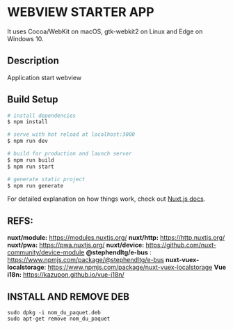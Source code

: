 # WEBVIEW STARTER APP

It uses Cocoa/WebKit on macOS, gtk-webkit2 on Linux and Edge on Windows 10.

## Description

Application start webview

## Build Setup

```bash
# install dependencies
$ npm install

# serve with hot reload at localhost:3000
$ npm run dev

# build for production and launch server
$ npm run build
$ npm run start

# generate static project
$ npm run generate
```

For detailed explanation on how things work, check out [Nuxt.js docs](https://nuxtjs.org).

## REFS:

__nuxt/module:__ https://modules.nuxtjs.org/
__nuxt/http:__ https://http.nuxtjs.org/
__nuxt/pwa:__ https://pwa.nuxtjs.org/
__nuxt/device:__ https://github.com/nuxt-community/device-module
__@stephendltg/e-bus__ : https://www.npmjs.com/package/@stephendltg/e-bus
__nuxt-vuex-localstorage__: https://www.npmjs.com/package/nuxt-vuex-localstorage
__Vue i18n:__ https://kazupon.github.io/vue-i18n/

## INSTALL AND REMOVE DEB

```
sudo dpkg -i nom_du_paquet.deb
sudo apt-get remove nom_du_paquet
```
